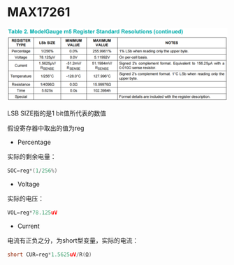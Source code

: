 # MAX17261

![](../assets/images/hardware/max17261.png)

LSB SIZE指的是1 bit值所代表的数值

假设寄存器中取出的值为reg

* Percentage

实际的剩余电量：
```c
SOC=reg*(1/256%)
```

* Voltage

实际的电压：
```c
VOL=reg*78.125uV
```

* Current

电流有正负之分，为short型变量，实际的电流：

```c
short CUR=reg*1.5625uV/R(Ω)
```
